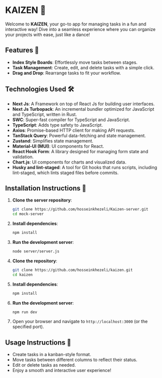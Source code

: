 # KAIZEN 🎉

Welcome to **KAIZEN**, your go-to app for managing tasks in a fun and interactive way! Dive into a seamless
experience where you can organize your projects with ease, just like a dance!

## Features 🌟

- **Index Style Boards**: Effortlessly move tasks between stages.
- **Task Management**: Create, edit, and delete tasks with a simple click.
- **Drag and Drop**: Rearrange tasks to fit your workflow.

## Technologies Used 🛠️

- **Next Js**: A Framework on top of React Js for building user interfaces.
- **Next Js Turbopack**: An incremental bundler optimized for JavaScript and TypeScript, written in Rust.
- **SWC**: Super-fast compiler for TypeScript and JavaScript.
- **TypeScript**: Adds type safety to JavaScript.
- **Axios**: Promise-based HTTP client for making API requests.
- **TanStack Query**: Powerful data-fetching and state management.
- **Zustand**: Simplifies state management.
- **Material-UI (MUI)**: UI components for React.
- **React Hook Form**: A library designed for managing form state and validation.
- **Chart.js**: UI components for charts and visualized data.
- **Husky and lint-staged**: A tool for Git hooks that runs scripts, including lint-staged, which lints staged files before commits.

## Installation Instructions 🚀

1. **Clone the server repository**:
   ```bash
   git clone https://github.com/hosseinkhezeli/Kaizen-server.git
   cd mock-server
   ```
2. **Install dependencies**:
   ```bash
   npm install
   ```

3. **Run the development server**:
   ```bash
   node server/server.js
   ```
4. **Clone the repository**:
   ```bash
   git clone https://github.com/hosseinkhezeli/kaizen.git
   cd kaizen
   ```

5. **Install dependencies**:
   ```bash
   npm install
   ```

6. **Run the development server**:
   ```bash
   npm run dev
   ```

7. Open your browser and navigate to `http://localhost:3000` (or the specified port).

## Usage Instructions 📝

- Create tasks in a kanban-style format.
- Move tasks between different columns to reflect their status.
- Edit or delete tasks as needed.
- Enjoy a smooth and interactive user experience!

